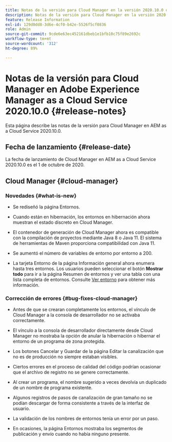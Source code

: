 ```yaml
---
title: Notas de la versión para Cloud Manager en la versión 2020.10.0 de AEM as a Cloud Service
description: Notas de la versión para Cloud Manager en la versión 2020.10.0 de AEM as a Cloud Service
feature: Release Information
exl-id: 129d0dd8-3d6e-4cf0-b42e-5526f5cf0836
role: Admin
source-git-commit: 9cde6e63ec452161dbeb1e1bfb10c75f89e2692c
workflow-type: tm+mt
source-wordcount: '312'
ht-degree: 89%

---
```


# Notas de la versión para Cloud Manager en Adobe Experience Manager as a Cloud Service 2020.10.0 {#release-notes}

Esta página describe las notas de la versión para Cloud Manager en AEM as a Cloud Service 2020.10.0.

## Fecha de lanzamiento {#release-date}

La fecha de lanzamiento de Cloud Manager en AEM as a Cloud Service 2020.10.0 es el 1 de octubre de 2020.

## Cloud Manager {#cloud-manager}

### Novedades {#what-is-new}

* Se rediseñó la página Entornos.

* Cuando están en hibernación, los entornos en hibernación ahora muestran el estado discreto en Cloud Manager.

* El contenedor de generación de Cloud Manager ahora es compatible con la compilación de proyectos mediante Java 8 o Java 11. El sistema de herramientas de Maven proporciona compatibilidad con Java 11.

* Se aumentó el número de variables de entorno por entorno a 200.

* La tarjeta Entorno de la página Información general ahora enumera hasta tres entornos. Los usuarios pueden seleccionar el botón **Mostrar todo** para ir a la página Resumen de entornos y ver una tabla con una lista completa de entornos.
Consulte [Ver entorno](/help/implementing/cloud-manager/manage-environments.md#viewing-environment) para obtener más información.


### Corrección de errores {#bug-fixes-cloud-manager}

* Antes de que se crearan completamente los entornos, el vínculo de Cloud Manager a la consola de desarrollador no se activaba correctamente.

* El vínculo a la consola de desarrollador directamente desde Cloud Manager no mostraba la opción de anular la hibernación o hibernar el entorno de un programa de zona protegida.

* Los botones Cancelar y Guardar de la página Editar la canalización que no es de producción no siempre estaban visibles.

* Ciertos errores en el proceso de calidad del código podrían ocasionar que el archivo de registro no se genere correctamente.

* Al crear un programa, el nombre sugerido a veces devolvía un duplicado de un nombre de programa existente.

* Algunos registros de pasos de canalización de gran tamaño no se podían descargar de forma consistente a través de la interfaz de usuario.

* La validación de los nombres de entornos tenía un error por un paso.

* En ocasiones, la página Entornos mostraba los segmentos de publicación y envío cuando no había ninguno presente.
